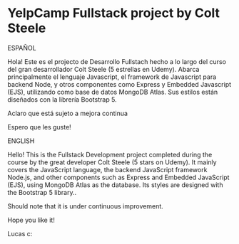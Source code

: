 <h1>YelpCamp Fullstack project by Colt Steele</h1>

<p>ESPAÑOL</p>

<p>Hola! Este es el projecto de Desarrollo Fullstach hecho a lo largo del curso del gran desarrollador Colt Steele (5 estrellas en Udemy). Abarca principalmente el lenguaje Javascript, 
el framework de Javascript para backend Node, y otros componentes como Express y Embedded Javascript (EJS), utilizando como base de datos MongoDB Atlas. Sus estilos están diseñados con la librería Bootstrap 5.</p>

<p>Aclaro que está sujeto a mejora continua</p>

<p>Espero que les guste!</p>

<p>ENGLISH</p>

<p>Hello! This is the Fullstack Development project completed during the course by the great developer Colt Steele (5 stars on Udemy). It mainly covers the JavaScript language, the backend JavaScript framework Node.js, and other components such as Express and Embedded JavaScript (EJS), using MongoDB Atlas as the database. Its styles are designed with the Bootstrap 5 library..</p>

<p>Should note that it is under continuous improvement.</p>

<p>Hope you like it!</p>

Lucas c:
